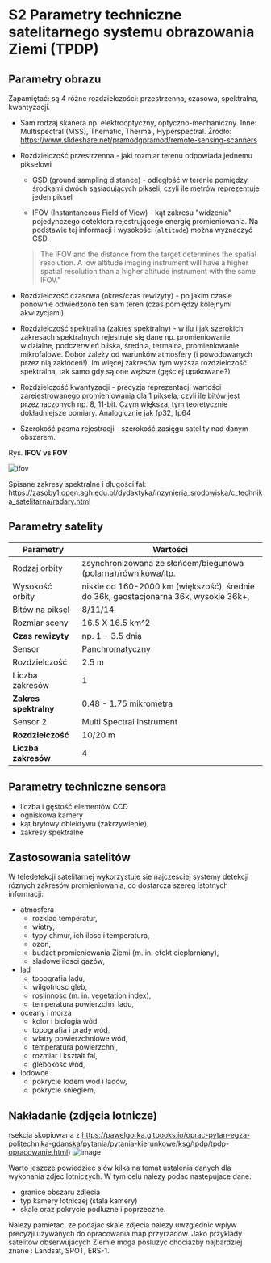 # S2 Parametry techniczne satelitarnego systemu obrazowania Ziemi (TPDP)


## Parametry obrazu
Zapamiętać: są 4 różne rozdzielczości: przestrzenna, czasowa, spektralna, kwantyzacji. 

- Sam rodzaj skanera np. elektrooptyczny, optyczno-mechaniczny. Inne: Multispectral (MSS), Thematic, Thermal, Hyperspectral. Źródło:  https://www.slideshare.net/pramodgpramod/remote-sensing-scanners

- Rozdzielczość przestrzenna - jaki rozmiar terenu odpowiada jednemu pikselowi
	- GSD (ground sampling distance) - odległość w terenie pomiędzy środkami dwóch sąsiadujących pikseli, czyli ile metrów reprezentuje jeden piksel
	
	- IFOV (Instantaneous Field of View) - kąt zakresu "widzenia" pojedynczego detektora rejestrującego energię promieniowania. Na podstawie tej informacji i wysokości (`altitude`) można wyznaczyć GSD.

	> The IFOV and the distance from the target determines the spatial resolution. A low altitude imaging instrument will have a higher spatial resolution than a higher altitude instrument with the same IFOV."

- Rozdzielczość czasowa (okres/czas rewizyty) - po jakim czasie ponownie odwiedzono ten sam teren (czas pomiędzy kolejnymi akwizycjami)

- Rozdzielczość spektralna (zakres spektralny) - w ilu i jak szerokich zakresach spektralnych rejestruje się dane np. promieniowanie widzialne, podczerwień bliska, średnia, termalna, promieniowanie mikrofalowe. Dobór zależy od warunków atmosfery (i powodowanych przez nią zakłóceń!). Im więcej zakresów tym wyższa rozdzielczość spektralna, tak samo gdy są one węższe (gęściej upakowane?)

- Rozdzielczość kwantyzacji - precyzja reprezentacji wartości zarejestrowanego promieniowania dla 1 piksela, czyli ile bitów jest przeznaczonych np. 8, 11-bit. Czym większa, tym teoretycznie dokładniejsze pomiary. Analogicznie jak fp32, fp64

- Szerokość pasma rejestracji - szerokość zasięgu satelity nad danym obszarem.

Rys. **IFOV vs FOV**

![ifov](http://www.fao.org/3/t0355e/T0355E16.gif)


Spisane zakresy spektralne i długości fal: https://zasoby1.open.agh.edu.pl/dydaktyka/inzynieria_srodowiska/c_technika_satelitarna/radary.html

## Parametry satelity

| Parametry         | Wartości                                                                             |
|-------------------|--------------------------------------------------------------------------------------|
| Rodzaj orbity     | zsynchronizowana ze słońcem/biegunowa (polarna)/równikowa/itp.                       |
| Wysokość orbity   | niskie od 160-2000 km (większość), średnie do 36k, geostacjonarna 36k, wysokie 36k+, |
| Bitów na piksel   | 8/11/14                                                                              |
| Rozmiar sceny     | 16.5 X 16.5 km^2                                                                     |
| **Czas rewizyty**     | np. 1 - 3.5 dnia                                                                     |
| Sensor            | Panchromatyczny                                                                      |
| Rozdzielczość     | 2.5 m                                                                                |
| Liczba zakresów   | 1                                                                                    |
| **Zakres spektralny** | 0.48 - 1.75 mikrometra                                                               |
| Sensor 2          | Multi Spectral Instrument                                                            |
| **Rozdzielczość**     | 10/20 m                                                                              |
| **Liczba zakresów**   | 4                                                                                    |

## Parametry techniczne sensora
- liczba i gęstość elementów CCD
- ogniskowa kamery
- kąt bryłowy obiektywu (zakrzywienie)
- zakresy spektralne

## Zastosowania satelitów
W teledetekcji satelitarnej wykorzystuje sie najczesciej systemy detekcji róznych zakresów promieniowania, co dostarcza szereg istotnych informacji:
- atmosfera
	* rozklad temperatur,
	* wiatry,
	* typy chmur, ich ilosc i temperatura,
	* ozon,
	* budzet promieniowania Ziemi (m. in. efekt cieplarniany),
	* sladowe ilosci gazów,
- lad
	* topografia ladu,
	* wilgotnosc gleb,
	* roslinnosc (m. in. vegetation index),
	* temperatura powierzchni ladu,
- oceany i morza
	* kolor i biologia wód,
	* topografia i prady wód,
	* wiatry powierzchniowe wód,
	* temperatura powierzchni,
	* rozmiar i ksztalt fal,
	* glebokosc wód,
- lodowce
	* pokrycie lodem wód i ladów,
	* pokrycie sniegiem,

## Nakładanie (zdjęcia lotnicze)
(sekcja skopiowana z https://pawelgorka.gitbooks.io/oprac-pytan-egza-politechnika-gdanska/pytania/pytania-kierunkowe/ksg/tpdp/tpdp-opracowanie.html)
![image](https://user-images.githubusercontent.com/12485656/68992974-9a862d00-0872-11ea-8652-391a97885c43.png)

Warto jeszcze powiedziec slów kilka na temat ustalenia danych dla wykonania zdjec lotniczych. W tym celu nalezy podac nastepujace dane: 
- granice obszaru zdjecia
- typ kamery lotniczej (stala kamery)
- skale oraz pokrycie podluzne i poprzeczne. 

Nalezy pamietac, ze podajac skale zdjecia nalezy uwzglednic wplyw precyzji uzywanych do opracowania map przyrzadów.
Jako przyklady satelitów obserwujacych Ziemie moga posluzyc chociazby najbardziej znane : Landsat, SPOT, ERS-1.
